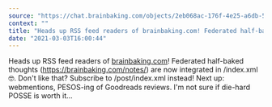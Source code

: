```yaml
---
source: "https://chat.brainbaking.com/objects/2eb068ac-176f-4e25-a6db-53eca0342575"
context: ""
title: "Heads up RSS feed readers of brainbaking.com! Federated half-baked thoughts (https://brainbaking...."
date: "2021-03-03T16:00:44"
---
```


Heads up RSS feed readers of <a href="http://brainbaking.com" rel="ugc">brainbaking.com</a>! Federated half-baked thoughts (<a href="https://brainbaking.com/notes/" rel="ugc">https://brainbaking.com/notes/</a>) are now integrated in /index.xml 🤓. Don&#39;t like that? Subscribe to /post/index.xml instead! Next up: webmentions, PESOS-ing of Goodreads reviews. I&#39;m not sure if die-hard POSSE is worth it...
  